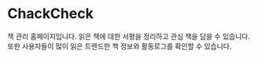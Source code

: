 # ChackCheck
책 관리 홈페이지입니다. 
읽은 책에 대한 서평을 정리하고 관심 책을 담을 수 있습니다. 
또한 사용자들이 많이 읽은 트렌드한 책 정보와 활동로그를 확인할 수 있습니다. 
